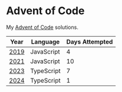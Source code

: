 # Advent of Code

My [Advent of Code](https://adventofcode.com/) solutions.

| Year         | Language   | Days Attempted |
| ------------ | ---------- | -------------- |
| [2019](2019) | JavaScript | 4              |
| [2021](2021) | JavaScript | 10             |
| [2023](2023) | TypeScript | 7              |
| [2024](2024) | TypeScript | 1              |
